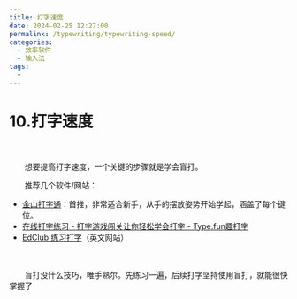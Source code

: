 ```yaml
---
title: 打字速度
date: 2024-02-25 12:27:00
permalink: /typewriting/typewriting-speed/
categories:
  - 效率软件
  - 输入法
tags:
  - 
---
```

# 10.打字速度

　　‍

　　想要提高打字速度，一个关键的步骤就是学会盲打。
<!-- more -->
　　推荐几个软件/网站：

* [金山打字通](https://www.51dzt.com/rubik-ssr/51dzt)：首推，非常适合新手，从手的摆放姿势开始学起，涵盖了每个键位。
* [在线打字练习 - 打字游戏闯关让你轻松学会打字 - Type.fun趣打字](https://www.type.fun/)
* [EdClub 练习打字](https://www.typingclub.com/sportal/program-3.game)（英文网站）

　　‍

　　盲打没什么技巧，唯手熟尔。先练习一遍，后续打字坚持使用盲打，就能很快掌握了
